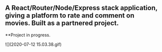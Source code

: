 ## A React/Router/Node/Express stack application, giving a platform to rate and comment on movies. Built as a partnered project.

**Project in progress.

![](2020-07-12 15.03.38.gif)
